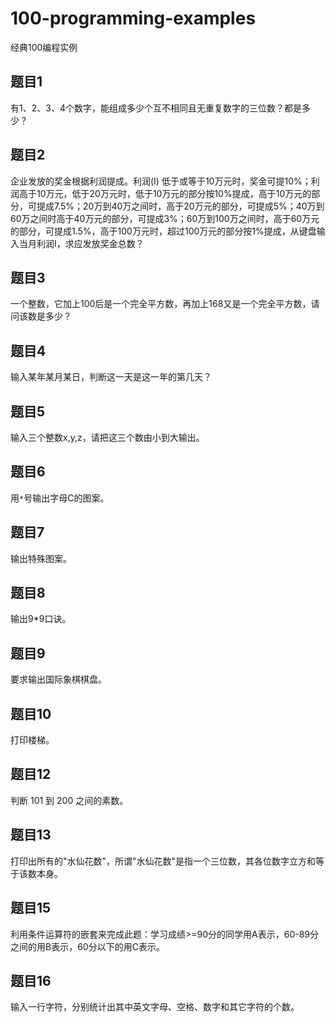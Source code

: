 # 100-programming-examples

经典100编程实例

## 题目1

有1、2、3、4个数字，能组成多少个互不相同且无重复数字的三位数？都是多少？

## 题目2

企业发放的奖金根据利润提成。利润(I)
低于或等于10万元时，奖金可提10%；利润高于10万元，低于20万元时，低于10万元的部分按10%提成，高于10万元的部分，可提成7.5%；20万到40万之间时，高于20万元的部分，可提成5%；40万到60万之间时高于40万元的部分，可提成3%；60万到100万之间时，高于60万元的部分，可提成1.5%，高于100万元时，超过100万元的部分按1%提成，从键盘输入当月利润I，求应发放奖金总数？

## 题目3

一个整数，它加上100后是一个完全平方数，再加上168又是一个完全平方数，请问该数是多少？

## 题目4

输入某年某月某日，判断这一天是这一年的第几天？

## 题目5

输入三个整数x,y,z，请把这三个数由小到大输出。

## 题目6

用`*`号输出字母C的图案。

## 题目7

输出特殊图案。

## 题目8

输出9*9口诀。

## 题目9

要求输出国际象棋棋盘。

## 题目10

打印楼梯。

## 题目12

判断 101 到 200 之间的素数。

## 题目13

打印出所有的"水仙花数"，所谓"水仙花数"是指一个三位数，其各位数字立方和等于该数本身。

## 题目15

利用条件运算符的嵌套来完成此题：学习成绩>=90分的同学用A表示，60-89分之间的用B表示，60分以下的用C表示。

## 题目16

输入一行字符，分别统计出其中英文字母、空格、数字和其它字符的个数。